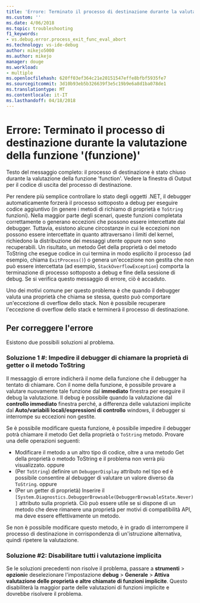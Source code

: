 ```yaml
---
title: 'Errore: Terminato il processo di destinazione durante la valutazione della funzione &#39;funzione&#39; | Documenti Microsoft'
ms.custom: ''
ms.date: 4/06/2018
ms.topic: troubleshooting
f1_keywords:
- vs.debug.error.process_exit_func_eval_abort
ms.technology: vs-ide-debug
author: mikejo5000
ms.author: mikejo
manager: douge
ms.workload:
- multiple
ms.openlocfilehash: 620ff03ef364c21e20151547effe8bfbf5935fe7
ms.sourcegitcommit: 3d10b93eb5b326639f3e5c19b9e6a8d1ba078de1
ms.translationtype: MT
ms.contentlocale: it-IT
ms.lasthandoff: 04/18/2018
---
```

# <a name="error-the-target-process-exited-while-evaluating-the-function-39function39"></a>Errore: Terminato il processo di destinazione durante la valutazione della funzione &#39;(funzione)&#39;

Testo del messaggio completo: il processo di destinazione è stato chiuso durante la valutazione della funzione 'function'. Vedere la finestra di Output per il codice di uscita del processo di destinazione.

Per rendere più semplice controllare lo stato degli oggetti .NET, il debugger automaticamente forzerà il processo sottoposto a debug per eseguire codice aggiuntivo (in genere i metodi di richiamo di proprietà e `ToString` funzioni). Nella maggior parte degli scenari, queste funzioni completata correttamente o generano eccezioni che possono essere intercettate dal debugger. Tuttavia, esistono alcune circostanze in cui le eccezioni non possono essere intercettate in quanto attraversano i limiti del kernel, richiedono la distribuzione dei messaggi utente oppure non sono recuperabili. Un risultato, un metodo Get della proprietà o del metodo ToString che esegue codice in cui termina in modo esplicito il processo (ad esempio, chiama `ExitProcess()`) o genera un'eccezione non gestita che non può essere intercettata (ad esempio, `StackOverflowException`) comporta la terminazione di processo sottoposto a debug e fine della sessione di debug. Se si verifica questo messaggio di errore, ciò è accaduto.
 
Uno dei motivi comune per questo problema è che quando il debugger valuta una proprietà che chiama se stessa, questo può comportare un'eccezione di overflow dello stack. Non è possibile recuperare l'eccezione di overflow dello stack e terminerà il processo di destinazione.
 
## <a name="to-correct-this-error"></a>Per correggere l'errore
 
Esistono due possibili soluzioni al problema.
 
### <a name="solution-1-prevent-the-debugger-from-calling-the-getter-property-or-tostring-method"></a>Soluzione 1 #: Impedire il debugger di chiamare la proprietà di getter o il metodo ToString 

Il messaggio di errore indicherà il nome della funzione che il debugger ha tentato di chiamare. Con il nome della funzione, è possibile provare a valutare nuovamente tale funzione dal **immediato** finestra per eseguire il debug la valutazione. Il debug è possibile quando la valutazione dal **controllo immediato** finestra perché, a differenza delle valutazioni implicite dal **Auto/variabili locali/espressioni di controllo** windows, il debugger si interrompe su eccezioni non gestite.

Se è possibile modificare questa funzione, è possibile impedire il debugger potrà chiamare il metodo Get della proprietà o `ToString` metodo. Provare una delle operazioni seguenti:
 
* Modificare il metodo a un altro tipo di codice, oltre a una metodo Get della proprietà o metodo ToString e il problema non verrà più visualizzato.
    oppure
* (Per `ToString`) definire un `DebuggerDisplay` attributo nel tipo ed è possibile consentire al debugger di valutare un valore diverso da `ToString`.
    oppure
* (Per un getter di proprietà) Inserire il `[System.Diagnostics.DebuggerBrowsable(DebuggerBrowsableState.Never)]` attributo sulla proprietà. Ciò può essere utile se si dispone di un metodo che deve rimanere una proprietà per motivi di compatibilità API, ma deve essere effettivamente un metodo.

Se non è possibile modificare questo metodo, è in grado di interrompere il processo di destinazione in corrispondenza di un'istruzione alternativa, quindi ripetere la valutazione.
 
### <a name="solution-2-disable-all-implicit-evaluation"></a>Soluzione #2: Disabilitare tutti i valutazione implicita
 
Se le soluzioni precedenti non risolve il problema, passare a **strumenti** > **opzioni**e deselezionare l'impostazione **debug**  >   **Generale** > **Attiva valutazione delle proprietà e altre chiamate di funzioni implicite**. Questo disabiliterà la maggior parte delle valutazioni di funzioni implicite e dovrebbe risolvere il problema.



  
